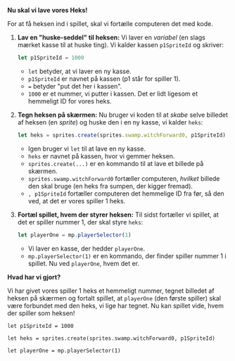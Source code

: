 **Nu skal vi lave vores Heks!**

For at få heksen ind i spillet, skal vi fortælle computeren det med kode.

1.  **Lav en "huske-seddel" til heksen:**
    Vi laver en *variabel* (en slags mærket kasse til at huske ting). Vi kalder kassen `p1SpriteId` og skriver:

    ```javascript
    let p1SpriteId = 1000
    ```

    * `let` betyder, at vi laver en ny kasse.
    * `p1SpriteId` er navnet på kassen (p1 står for spiller 1).
    * `=` betyder "put det her i kassen".
    * `1000` er et nummer, vi putter i kassen. Det er lidt ligesom et hemmeligt ID for vores heks.

2.  **Tegn heksen på skærmen:**
    Nu bruger vi koden til at *skabe* selve billedet af heksen (en *sprite*) og huske den i en ny kasse, vi kalder `heks`:

    ```javascript
    let heks = sprites.create(sprites.swamp.witchForward0, p1SpriteId)
    ```

    * Igen bruger vi `let` til at lave en ny kasse.
    * `heks` er navnet på kassen, hvor vi gemmer heksen.
    * `sprites.create(...)` er en kommando til at lave et billede på skærmen.
    * `sprites.swamp.witchForward0` fortæller computeren, *hvilket* billede den skal bruge (en heks fra sumpen, der kigger fremad).
    * `, p1SpriteId` fortæller computeren det hemmelige ID fra før, så den ved, at det er vores spiller 1 heks.

3.  **Fortæl spillet, hvem der styrer heksen:**
    Til sidst fortæller vi spillet, at det er spiller nummer 1, der skal styre `heks`:

    ```javascript
    let playerOne = mp.playerSelector(1)
    ```

    * Vi laver en kasse, der hedder `playerOne`.
    * `mp.playerSelector(1)` er en kommando, der finder spiller nummer 1 i spillet. Nu ved `playerOne`, hvem det er.

**Hvad har vi gjort?**

Vi har givet vores spiller 1 heks et hemmeligt nummer, tegnet billedet af heksen på skærmen og fortalt spillet, at `playerOne` (den første spiller) skal være forbundet med den heks, vi lige har tegnet. Nu kan spillet vide, hvem der spiller som heksen!

```typscript
let p1SpriteId = 1000

let heks = sprites.create(sprites.swamp.witchForward0, p1SpriteId)

let playerOne = mp.playerSelector(1)
```
